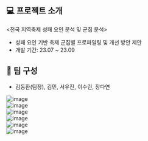 ## 💻 프로젝트 소개
<전국 지역축제 성패 요인 분석 및 군집 분석>
- 성패 요인 기반 축제 군집별 프로파일링 및 개선 방안 제안
- 개발 기간: 23.07 ~ 23.09

## 🫶 팀 구성
- 김동환(팀장), 김민, 서유진, 이수린, 장다연


![image](https://github.com/user-attachments/assets/04b9ca35-7c72-41ff-8564-021dbfa1c45f)
</br>
![image](https://github.com/user-attachments/assets/d92d8f06-2580-406a-8b83-aad336011749)
</br>
![image](https://github.com/user-attachments/assets/f9337dab-91f1-482c-836d-dff72e10cb9a)
</br>
![image](https://github.com/user-attachments/assets/2a663b3d-407f-4793-ba27-48caa673471a)
</br>
![image](https://github.com/user-attachments/assets/bad25ccb-1cfc-4e5f-a763-b11469dd522e)
</br>
![image](https://github.com/user-attachments/assets/de6a4e99-4f5c-4469-8833-a06c79917ee3)
